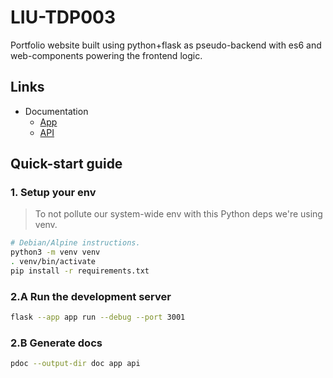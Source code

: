# LIU-TDP003
Portfolio website built using python+flask as pseudo-backend with es6 and web-components powering the frontend logic.

## **Links**
- Documentation
  - [App](https://grillbob.github.io/LIU-TDP003/app)
  - [API](https://grillbob.github.io/LIU-TDP003/api)
 
## Quick-start guide

### 1. Setup your env
> To not pollute our system-wide env with this Python deps we're using venv.

```bash
# Debian/Alpine instructions.
python3 -m venv venv
. venv/bin/activate
pip install -r requirements.txt
```

### 2.A Run the development server
```bash
flask --app app run --debug --port 3001
```

### 2.B Generate docs
```bash
pdoc --output-dir doc app api
```